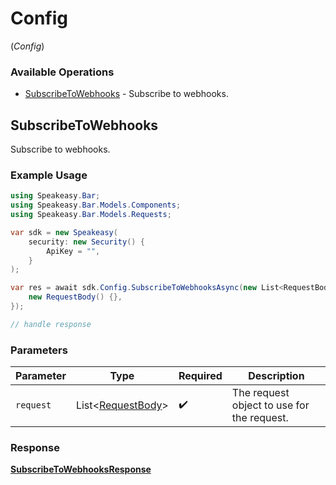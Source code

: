 # Config
(*Config*)

### Available Operations

* [SubscribeToWebhooks](#subscribetowebhooks) - Subscribe to webhooks.

## SubscribeToWebhooks

Subscribe to webhooks.

### Example Usage

```csharp
using Speakeasy.Bar;
using Speakeasy.Bar.Models.Components;
using Speakeasy.Bar.Models.Requests;

var sdk = new Speakeasy(
    security: new Security() {
        ApiKey = "",
    }
);

var res = await sdk.Config.SubscribeToWebhooksAsync(new List<RequestBody>() {
    new RequestBody() {},
});

// handle response
```

### Parameters

| Parameter                                                 | Type                                                      | Required                                                  | Description                                               |
| --------------------------------------------------------- | --------------------------------------------------------- | --------------------------------------------------------- | --------------------------------------------------------- |
| `request`                                                 | List<[RequestBody](../../Models/Requests/RequestBody.md)> | :heavy_check_mark:                                        | The request object to use for the request.                |


### Response

**[SubscribeToWebhooksResponse](../../Models/Requests/SubscribeToWebhooksResponse.md)**

